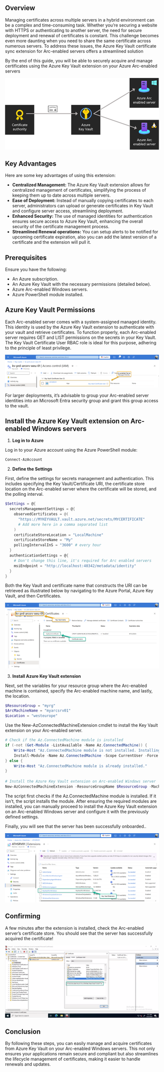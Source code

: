## Overview
Managing certificates across multiple servers in a hybrid environment can be a complex and time-consuming task. Whether you’re securing a website with HTTPS or authenticating to another server, the need for secure deployment and renewal of certificates is constant. This challenge becomes even more daunting when you need to share the same certificate across numerous servers. To address these issues, the Azure Key Vault certificate sync extension for Arc-enabled servers offers a streamlined solution

By the end of this guide, you will be able to securely acquire and manage certificates using the Azure Key Vault extension on your Azure Arc-enabled servers

![](./media/image001.png#center)

## Key Advantages  
Here are some key advantages of using this extension:

- **Centralized Management:** The Azure Key Vault extension allows for centralized management of certificates, simplifying the process of keeping them up to date across multiple servers.
- **Ease of Deployment:** Instead of manually copying certificates to each server, administrators can upload or generate certificates in Key Vault and configure server access, streamlining deployment.
- **Enhanced Security:** The use of managed identities for authentication ensures secure access to Azure Key Vault, enhancing the overall security of the certificate management process.
- **Streamlined Renewal operations:** You can setup alerts to be notified for upcoming certificate expiration, also you can add the latest version of a certificate and the extension will pull it.

## Prerequisites

Ensure you have the following:

- An Azure subscription.
- An Azure Key Vault with the necessary permissions (detailed below).
- Azure Arc-enabled Windows servers.
- Azure PowerShell module installed.

## Azure Key Vault Permissions

Each Arc-enabled server comes with a system-assigned managed identity. This identity is used by the Azure Key Vault extension to authenticate with your vault and retrieve certificates. To function properly, each Arc-enabled server requires GET and LIST permissions on the secrets in your Key Vault. The Key Vault Certificate User RBAC role is ideal for this purpose, adhering to the principle of least privilege.

![](./media/image007.png#center)

For larger deployments, it’s advisable to group your Arc-enabled server identities into an Microsoft Entra security group and grant this group access to the vault.

## Install the Azure Key Vault extension on Arc-enabled Windows servers

1. **Log in to Azure**

Log in to your Azure account using the Azure PowerShell module:

```PowerShell
Connect-AzAccount
```

2. **Define the Settings**

First, define the settings for secrets management and authentication. This includes specifying the Key Vault/Certificate URI, the certificate store location on the Arc-enabled server where the certificate will be stored, and the polling interval.

```PowerShell
$Settings = @{
  secretsManagementSettings = @{
    observedCertificates = @(
      "https://MYKEYVAULT.vault.azure.net/secrets/MYCERTIFICATE"
      # Add more here in a comma separated list
    )
    certificateStoreLocation = "LocalMachine"
    certificateStoreName = "My"
    pollingIntervalInS = "3600" # every hour
  }
  authenticationSettings = @{
    # Don't change this line, it's required for Arc enabled servers
    msiEndpoint = "http://localhost:40342/metadata/identity"
  }
}
```
Both the Key Vault and certificate name that constructs the URI can be retrieved as illustrated below by navigating to the Azure Portal, Azure Key Vault, and then Certificates.

![](./media/image004.png#center)

3. **Install Azure Key Vault extension**

Next, set the variables for your resource group where the Arc-enabled machine is contained, specify the Arc-enabled machine name, and lastly, the location.

```PowerShell
$ResourceGroup = "myrg"
$ArcMachineName = "myarcsrv01"
$Location = "westeurope"
```

Use the New-AzConnectedMachineExtension cmdlet to install the Key Vault extension on your Arc-enabled server.

```PowerShell
# Check if the Az.ConnectedMachine module is installed
if (-not (Get-Module -ListAvailable -Name Az.ConnectedMachine)) {
    Write-Host "Az.ConnectedMachine module is not installed. Installing now..."
    Install-Module -Name Az.ConnectedMachine -Scope CurrentUser -Force
} else {
    Write-Host "Az.ConnectedMachine module is already installed."
}

# Install the Azure Key Vault extension on Arc-enabled Windows server
New-AzConnectedMachineExtension -ResourceGroupName $ResourceGroup -MachineName $ArcMachineName -Name "KeyVaultForWindows" -Location $Location -Publisher "Microsoft.Azure.KeyVault" -ExtensionType "KeyVaultForWindows" -Setting $Settings
```


The script first checks if the Az.ConnectedMachine module is installed. If it isn’t, the script installs the module. After ensuring the required modules are installed, you can manually proceed to install the Azure Key Vault extension on an Arc-enabled Windows server and configure it with the previously defined settings.

Finally, you will see that the server has been successfully onboarded..

![](./media/image005.png#center)


## Confirming

A few minutes after the extension is installed, check the Arc-enabled server’s certificate store. You should see that the server has successfully acquired the certificate!

![](./media/image006.png#center)


## Conclusion
By following these steps, you can easily manage and acquire certificates from Azure Key Vault on your Arc-enabled Windows servers. This not only ensures your applications remain secure and compliant but also streamlines the lifecycle management of certificates, making it easier to handle renewals and updates.

